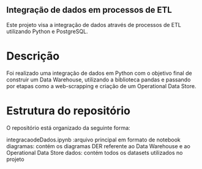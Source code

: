 ﻿## Integração de dados em processos de ETL
Este projeto visa a integração de dados através de processos de ETL utilizando Python e PostgreSQL.

# Descrição
Foi realizado uma integração de dados em Python com o objetivo final de construir um Data Warehouse, utilizando a biblioteca pandas e passando por etapas como a web-scrapping e criação de um Operational Data Store.

# Estrutura do repositório
O repositório está organizado da seguinte forma:

integracaodeDados.ipynb :arquivo principal em formato de notebook
diagramas: contém os diagramas DER referente ao Data Warehouse e ao Operational Data Store
dados: contém todos os datasets utilizados no projeto